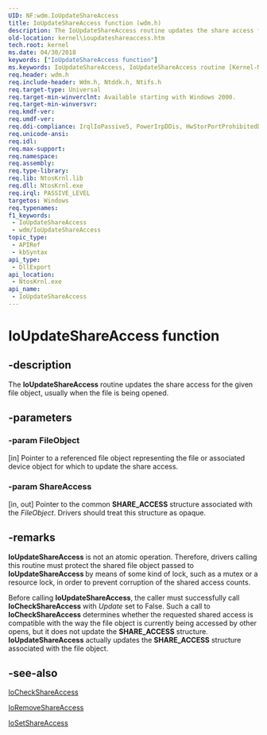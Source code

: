 ```yaml
---
UID: NF:wdm.IoUpdateShareAccess
title: IoUpdateShareAccess function (wdm.h)
description: The IoUpdateShareAccess routine updates the share access for the given file object, usually when the file is being opened.
old-location: kernel\ioupdateshareaccess.htm
tech.root: kernel
ms.date: 04/30/2018
keywords: ["IoUpdateShareAccess function"]
ms.keywords: IoUpdateShareAccess, IoUpdateShareAccess routine [Kernel-Mode Driver Architecture], k104_24b78a73-20f1-4d8b-be0e-67964e8dbc31.xml, kernel.ioupdateshareaccess, wdm/IoUpdateShareAccess
req.header: wdm.h
req.include-header: Wdm.h, Ntddk.h, Ntifs.h
req.target-type: Universal
req.target-min-winverclnt: Available starting with Windows 2000.
req.target-min-winversvr: 
req.kmdf-ver: 
req.umdf-ver: 
req.ddi-compliance: IrqlIoPassive5, PowerIrpDDis, HwStorPortProhibitedDDIs
req.unicode-ansi: 
req.idl: 
req.max-support: 
req.namespace: 
req.assembly: 
req.type-library: 
req.lib: NtosKrnl.lib
req.dll: NtosKrnl.exe
req.irql: PASSIVE_LEVEL
targetos: Windows
req.typenames: 
f1_keywords:
 - IoUpdateShareAccess
 - wdm/IoUpdateShareAccess
topic_type:
 - APIRef
 - kbSyntax
api_type:
 - DllExport
api_location:
 - NtosKrnl.exe
api_name:
 - IoUpdateShareAccess
---
```


# IoUpdateShareAccess function


## -description

The <b>IoUpdateShareAccess</b> routine updates the share access for the given file object, usually when the file is being opened.

## -parameters

### -param FileObject 

[in]
Pointer to a referenced file object representing the file or associated device object for which to update the share access.

### -param ShareAccess 

[in, out]
Pointer to the common <b>SHARE_ACCESS</b> structure associated with the <i>FileObject</i>. Drivers should treat this structure as opaque.

## -remarks

<b>IoUpdateShareAccess</b> is not an atomic operation. Therefore, drivers calling this routine must protect the shared file object passed to <b>IoUpdateShareAccess </b>by means of some kind of lock, such as a mutex or a resource lock, in order to prevent corruption of the shared access counts.

Before calling <b>IoUpdateShareAccess</b>, the caller must successfully call <b>IoCheckShareAccess</b> with <i>Update</i> set to False. Such a call to <b>IoCheckShareAccess</b> determines whether the requested shared access is compatible with the way the file object is currently being accessed by other opens, but it does not update the <b>SHARE_ACCESS</b> structure. <b>IoUpdateShareAccess</b> actually updates the <b>SHARE_ACCESS</b> structure associated with the file object.

## -see-also

<a href="/windows-hardware/drivers/ddi/wdm/nf-wdm-iocheckshareaccess">IoCheckShareAccess</a>



<a href="/windows-hardware/drivers/ddi/wdm/nf-wdm-ioremoveshareaccess">IoRemoveShareAccess</a>



<a href="/windows-hardware/drivers/ddi/wdm/nf-wdm-iosetshareaccess">IoSetShareAccess</a>
